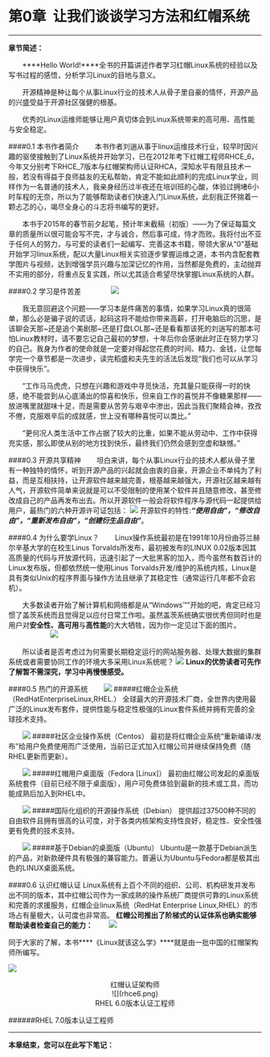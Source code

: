 # 第0章&nbsp;&nbsp;让我们谈谈学习方法和红帽系统
--------
**章节简述：**

&nbsp;&nbsp;&nbsp;&nbsp;&nbsp;&nbsp;&nbsp;****Hello World!****全书的开篇讲述作者学习红帽Linux系统的经验以及写书过程的感悟，分析学习Linux的目地与意义。

&nbsp;&nbsp;&nbsp;&nbsp;&nbsp;&nbsp;&nbsp;开源精神是种让每个从事Linux行业的技术人从骨子里自豪的情怀，开源产品的兴盛受益于开源社区强健的根基。

&nbsp;&nbsp;&nbsp;&nbsp;&nbsp;&nbsp;&nbsp;优秀的Linux运维师能够让用户真切体会到Linux系统带来的高可用、高性能与安全稳定。

####0.1 本书作者简介
&nbsp;&nbsp;&nbsp;&nbsp;&nbsp;&nbsp;&nbsp;本书作者刘遄从事于linux运维技术行业，较早时因兴趣的驱使接触到了Linux系统并开始学习，已在2012年考下红帽工程师RHCE_6，今年又分别考下RHCE_7版本与红帽架构师认证RHCA，深知水平有限且技术一般，若没有得益于良师益友的无私帮助，肯定不能如此顺利的完成Linux学业，同样作为一名普通的技术人，我亲身经历过半夜还在培训班的心酸，体验过拥堵6小时车程的无奈，所以为了能够帮助读者们快速入门Linux系统，此刻我正怀揣着一颗忐忑的心，竭尽全身心的斗志将书编写的更好。

&nbsp;&nbsp;&nbsp;&nbsp;&nbsp;&nbsp;&nbsp;本书于2015年的春节前夕起笔，预计年末截稿（初版）——为了保证每篇文章的质量所以很可能会写不完，才与诚合，然后事可成，恃才而败。我将付出不亚于任何人的努力，与可爱的读者们一起编写、完善这本书籍，带领大家从“0”基础开始学习linux系统，配以大量Linux相关实验逐步掌握运维之道，本书内含配套教学图片与视频，达到增强学员兴趣与加深记忆的作用，当然都是免费的，主动抛弃不实用的部分，将重点反复实践，所以尤其适合希望尽快掌握Linux系统的人群。

####0.2 学习是件苦差
&nbsp;&nbsp;&nbsp;&nbsp;&nbsp;&nbsp;&nbsp;&nbsp;&nbsp;&nbsp;&nbsp;&nbsp;&nbsp;&nbsp;![](index.png)

&nbsp;&nbsp;&nbsp;&nbsp;&nbsp;&nbsp;&nbsp;我无意回避这个问题——学习本是件痛苦的事情，如果学习Linux真的很简单，那么必是骗子说的谎话，起码这将不能给你带来高薪，打开电脑后的沉思，是该聊会天那~还是追个美剧那~还是打盘LOL那~还是看看那该死的刘遄写的那本可怕Linux教材时，请不要忘记自己最初的梦想，十年后你会感谢此时正在努力学习的自己。我身为作者的使命就是一定要对得起您花费的时间、精力、金钱，让您每学完一个章节都是一次进步，读完稻盛和夫先生的活法后发现“我们也可以从学习中获得快乐”。

&nbsp;&nbsp;&nbsp;&nbsp;&nbsp;&nbsp;&nbsp;“工作马马虎虎，只想在兴趣和游戏中寻觅快活，充其量只能获得一时的快感，绝不能尝到从心底涌出的惊喜和快乐，但来自工作的喜悦并不像糖果那样——放进嘴里就甜味十足，而是需要从苦劳与艰辛中渗出，因此当我们聚精会神，孜孜不倦，克服艰辛后的成就感，世上没有哪种喜悦可以类比。”

&nbsp;&nbsp;&nbsp;&nbsp;&nbsp;&nbsp;&nbsp;“更何况人类生活中工作占据了较大的比重，如果不能从劳动中、工作中获得充实感，那么即使从别的地方找到快乐，最终我们仍然会感到空虚和缺憾。”

####0.3 开源共享精神
&nbsp;&nbsp;&nbsp;&nbsp;&nbsp;&nbsp;&nbsp;坦白来讲，每个从事Linux行业的技术人都从骨子里有一种独特的情怀，听到开源产品的兴起就会由衷的自豪，开源企业不单纯为了利益，而是互相扶持，让开源软件越来越完善，根基越来越强大，开源社区越来越有人气，开源软件简单来说就是可以不受限制的使用某个软件并且随意修改，甚至修改成自己的产品再发布出去。所以开源软件一般会将软件程序与源代码一起提供给用户，最热门的六种开源许可证包括：
![](index-1.png)
开源软件的特性:***“使用自由”，“修改自由”，“重新发布自由”，“创建衍生品自由”***。

####0.4 为什么要学Linux？
&nbsp;&nbsp;&nbsp;&nbsp;&nbsp;&nbsp;&nbsp;Linux操作系统最初是在1991年10月份由芬兰赫尔辛基大学的在校生Linus Torvalds所发布，最初被发布的LINUX 0.02版本因其高质量的代码与开放源代码，迅速引起了一大批黑客的加入，而今虽然有数百计的Linux发布版，但都依然统一使用Linus Torvalds开发/维护的系统内核，Linux是具有类似Unix的程序界面与操作方法且继承了其稳定性（通常运行几年都不会宕机）。

&nbsp;&nbsp;&nbsp;&nbsp;&nbsp;&nbsp;&nbsp;大多数读者开始了解计算机和网络都是从“Windows™”开始的吧，肯定已经习惯了盖茨系统而且觉得足以应付日常工作啦。虽然盖茨系统确实很优秀但同时也是用户对**安全性、高可用**与**高性能**的大大牺牲，因为你一定见过下面的图片。
&nbsp;&nbsp;&nbsp;&nbsp;&nbsp;&nbsp;&nbsp;&nbsp;&nbsp;&nbsp;&nbsp;&nbsp;&nbsp;&nbsp;&nbsp;&nbsp;&nbsp;&nbsp;&nbsp;&nbsp;&nbsp;![](index-2.png)

&nbsp;&nbsp;&nbsp;&nbsp;&nbsp;&nbsp;&nbsp;所以读者是否考虑过为何需要长期稳定运行的网站服务器、处理大数据的集群系统或者需要协同工作的环境大多采用Linux系统呢？
![](index-3.png) 
****Linux的优势读者可先作了解暂不需深究，学习中再慢慢感受。****

####0.5 热门的开源系统
&nbsp;&nbsp;&nbsp;&nbsp;&nbsp;&nbsp;&nbsp;![](index-4.png)
#####红帽企业系统（RedHatEnterpriseLinux,RHEL.）
全球最大的开源技术厂商，全世界内使用最广泛的Linux发布套件，提供性能与稳定性极强的Linux套件系统并拥有完善的全球技术支持。

&nbsp;&nbsp;&nbsp;&nbsp;&nbsp;&nbsp;&nbsp;![](index-5.png)
#####社区企业操作系统（Centos）
最初是将红帽企业系统“重新编译/发布”给用户免费使用而广泛使用，当前已正式加入红帽公司并继续保持免费（随RHEL更新而更新）。

&nbsp;&nbsp;&nbsp;&nbsp;&nbsp;&nbsp;&nbsp;![](index-6.png)
#####红帽用户桌面版（Fedora [Linux]）
最初由红帽公司发起的桌面版系统套件（目前已经不限于桌面版），用户可免费体验到最新的技术或工具，而功能成熟后加入到RHEL中。

&nbsp;&nbsp;&nbsp;&nbsp;&nbsp;&nbsp;&nbsp;![](index-7.png)
#####国际化组织的开源操作系统（Debian）
提供超过37500种不同的自由软件且拥有很高的认可度，对于各类内核架构支持性良好，稳定性、安全性强更有免费的技术支持。

&nbsp;&nbsp;&nbsp;&nbsp;&nbsp;&nbsp;&nbsp;![](index-8.png)
#####基于Debian的桌面版（Ubuntu）
Ubuntu是一款基于Debian派生的产品，对新款硬件具有极强的兼容能力。普遍认为Ubuntu与Fedora都是极其出色的LINUX桌面系统。


####0.6 认识红帽认证
Linux系统有上百个不同的组织、公司、机构研发并发布出不同的版本，其中红帽公司作为一家成熟的操作系统厂商提供可靠的Linux系统和完善的求援服务，红帽企业linux系统（RedHat Enterprise Linux,RHEL）的市场占有量极大，认可度也非常高。
****红帽公司推出了阶梯式的认证体系也确实能够帮助读者检查自己的能力：****
&nbsp;&nbsp;&nbsp;&nbsp;&nbsp;&nbsp;&nbsp;![](rhcs.png)

同于大家的了解，本书****《Linux就该这么学》****就是由一批中国的红帽架构师所编写。

![](rhca.png)
<center>红帽认证架构师</center>



<center>![](rhce6.png)</center>
<center>RHEL 6.0版本认证工程师</center>


######RHEL 7.0版本认证工程师

----
****本章结束，您可以在此写下笔记：****